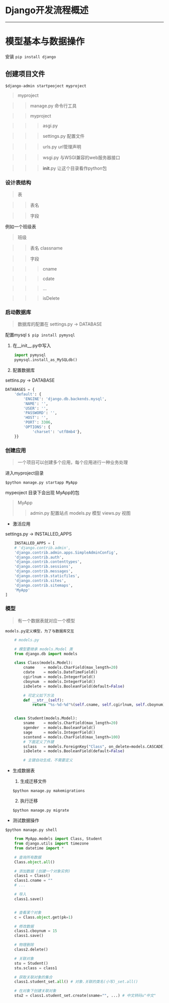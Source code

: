 # Django开发流程概述 #

---

# 模型基本与数据操作 #

安装 `pip install django`

## 创建项目文件 ##

`$django-admin startpeoject myproject`


>	 myproject

>>	 manage.py 命令行工具 
	
>>	myproject

>>>	 asgi.py

>>>	 settings.py 配置文件

>>>	 urls.py     url管理声明

>>>	 wsgi.py 	与WSGI兼容的web服务器接口

>>>	 __init__.py 让这个目录看作python包


### 设计表结构 ###

> 	表

>> 	表名

>> 	字段


例如一个班级表

>	班级

>>	表名  classname

>>	字段

>>>	cname

>>>	cdate

>>>	...

>>>	isDelete


### 启动数据库 ###

> 数据库的配置在 settings.py -> DATABASE


配置mysql
`$ pip install pymysql`

1. 在__init__.py中写入

```python
	import pymysql
	pymysql.install_as_MySQLdb()
```

2. 配置数据库

settins.py -> DATABASE

```python
DATABASES = {
    'default': {
        'ENGINE': 'django.db.backends.mysql',
        'NAME': '',
        'USER': '',
        'PASSWORD': '',
        'HOST': '',
        'PORT': 3306,
        'OPTIONS': {
            'charset': 'utf8mb4'},
    }}
```

### 创建应用 ###

> 一个项目可以创建多个应用，每个应用进行一种业务处理

进入myproject目录

`$python manage.py startapp MyApp`


mypeoject 目录下会出现 MyApp的包

> MyApp
>>	admin.py  配置站点
>>	models.py 模型
>>	views.py  视图


+	激活应用

settings.py -> INSTALLED_APPS

```python 
	INSTALLED_APPS = [
    # 'django.contrib.admin',
    'django.contrib.admin.apps.SimpleAdminConfig',
    'django.contrib.auth',
    'django.contrib.contenttypes',
    'django.contrib.sessions',
    'django.contrib.messages',
    'django.contrib.staticfiles',
    'django.contrib.sites',
    'django.contrib.sitemaps',
    'MyApp'
]
```

### 模型 ###

> 有一个数据表就对应一个模型

	models.py定义模型，为了与数据库交互

```python 
	# models.py

	# 模型要继承 models.Model 类
	from django.db import models

	class Class(models.Model):
		cname    = models.CharField(max_length=20)
		cdate    = models.DateTimeField()
		cgirlnum = models.IntegerField()
		cboynum  = models.IntegerField()
		isDelete = models.BooleanField(default=False)

		# 可定义如下方法
		def __str__(self):
			return "%s-%d-%d"%(self.cname, self.cgirlnum, self.cboynum)


	class Student(models.Model):
		sname    = models.CharField(max_length=20)
		sgender  = models.BooleanField()
		sage     = models.IntegerField()
		scontend = models.CharField(max_length=100)
		# 下面定义了外键
		sclass   = models.ForeignKey("Class", on_delete=models.CASCADE)
		isDelete = models.BooleanField(default=False)

		# 主键自动生成，不需要定义

```

+ 生成数据表

	1. 生成迁移文件 

	`$python manage.py makemigrations`

	2. 执行迁移

	`$python manage.py migrate`

+ 测试数据操作

`$python manage.py shell`

```python 
	from MyApp.models import Class, Student
	from django.utils import timezone
	from datetime import *

	# 查询所有数据
	Class.object.all()

	# 添加数据 (创建一个对象实例)
	class1 = Class()
	class1.cname = ""
	# ...

	# 导入
	class1.save()


	# 查看某个对象
	c = Class.object.get(pk=1)

	# 修改数据
	class1.cboynum = 15
	class1.save()

	# 物理删除
	class2.delete()

	# 关联对象
	stu = Student()
	stu.sclass = class1

	# 获取关联对象的集合
	class1.student_set.all() # 对象.关联的类名(小写)_set.all()

	# 在对象下创建关联对象
	stu2 = class1.student_set.create(sname="", ...) # 中文转码u"中文"

```

